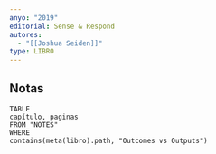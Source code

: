 ```yaml
---
anyo: "2019"
editorial: Sense & Respond
autores:
  - "[[Joshua Seiden]]"
type: LIBRO
---
```

## Notas
```dataview
TABLE
capítulo, paginas
FROM "NOTES" 
WHERE 
contains(meta(libro).path, "Outcomes vs Outputs")

```
